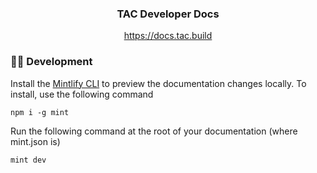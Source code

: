 <div align="center">
    <h3>TAC Developer Docs</h3>
    <a href="https://docs.tac.build">https://docs.tac.build</a>
</div>

### 👩‍💻 Development

Install the [Mintlify CLI](https://www.npmjs.com/package/mint) to preview
the documentation changes locally. To install, use the following command

```
npm i -g mint
```

Run the following command at the root of your documentation (where mint.json is)

```
mint dev
```

